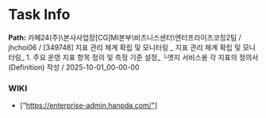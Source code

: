 # Task Info

**Path:** 카페24(주)\본사사업장\[CG]MI본부\비즈니스센터\엔터프라이즈코칭2팀 / jhchoi06 / [349748] 지표 관리 체계 확립 및 모니터링 _ 지표 관리 체계 확립 및 모니터링_ 1. 주요 운영 지표 항목 정의 및 측정 기준 설정_ └엣지 서비스용 각 지표의 정의서(Definition) 작성 / 2025-10-01_00-00-00

### WIKI
- ["https://enterprise-admin.hanpda.com/"]

